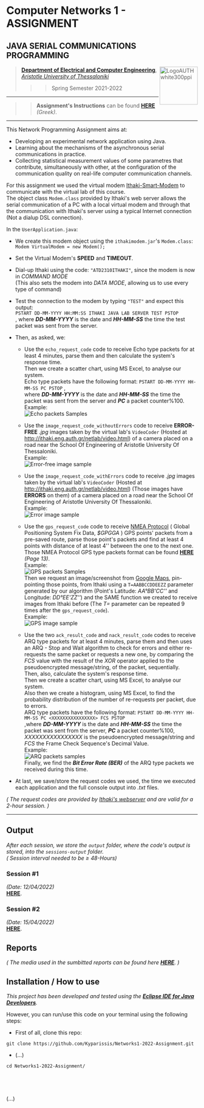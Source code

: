 # Computer Networks 1 - ASSIGNMENT

## JAVA SERIAL COMMUNICATIONS PROGRAMMING
   
> <img src="https://www.auth.gr/wp-content/uploads/LogoAUTHwhite300ppi.png" alt="LogoAUTHwhite300ppi" style="height:100px; width:100px;" align="right">  
> 
> [**Department of Electrical and Computer Engineering**](http://ee.auth.gr/),   
[*Aristotle University of Thessaloniki*](https://www.auth.gr/)   
>>>  Spring Semester 2021-2022  

---
>> **Assignment's Instructions** can be found [**HERE**](https://github.com/Kyparissis/Networks1-2022-Assignment/blob/main/Assignment-Instructions.pdf) *(Greek)*. 
---

This Network Programming Assignment aims at:
- Developing an experimental network application using Java.
- Learning about the mechanisms of the asynchronous serial communications in practice.
- Collecting statistical measurement values of some parametres that contribute, simultaneously with other, at the configuration of the communication quality on real-life computer communication channels.    


For this assignment we used the virtual modem [Ithaki-Smart-Modem](https://github.com/Kyparissis/Networks1-2022-Assignment/blob/main/lib/ithakimodem.jar) to communicate with the virtual lab of this course.    
The object class ```Modem.class```  provided by Ithaki's web server allows the serial communication of a PC with a local virtual modem and through that the communication with Ithaki's server using a typical Internet connection (Not a dialup DSL connection).   
      
       
In the `UserApplication.java`:
- We create this modem object using the `ithakimodem.jar`'s `Modem.class`:   
```Modem VirtualModem = new Modem();```     
- Set the Virtual Modem's **SPEED** and **TIMEOUT**.   
- Dial-up Ithaki using the code: `"ATD2310ITHAKI"`, since the modem is now in *COMMAND MODE*   
(This also sets the modem into *DATA MODE*, allowing us to use every type of command)   
- Test the connection to the modem by typing `"TEST"` and expect this output:   
`PSTART DD-MM-YYYY HH:MM:SS ITHAKI JAVA LAB SERVER TEST PSTOP`   
, where ***DD-MM-YYYY*** is the date and ***HH-MM-SS*** the time the test packet was sent from the server.  

- Then, as asked, we:
   - Use the ```echo_request_code``` code to receive Echo type packets for at least 4 minutes, parse them and then calculate the system's response time.   
Then we create a scatter chart, using MS Excel, to analyse our system.   
Echo type packets have the following format: `PSTART DD-MM-YYYY HH-MM-SS PC PSTOP` ,   
where ***DD-MM-YYYY*** is the date and ***HH-MM-SS*** the time the packet was sent from the server and ***PC*** a packet counter%100.   
Example:   
      <img src="https://github.com/Kyparissis/Networks1-2022-Assignment/blob/main/reports/media/other/echoExample2.jpg" alt="Echo packets Samples">

   - Use the ```image_request_code_withoutErrors``` code to receive **ERROR-FREE** *.jpg* images taken by the virtual lab's `VideoCoder` (Hosted at http://ithaki.eng.auth.gr/netlab/video.html) of a camera placed on a road near the School Of Engineering of Aristotle University Of Thessaloniki.  
Example:   
      <img src="https://github.com/Kyparissis/Networks1-2022-Assignment/blob/main/reports/media/other/errorFreeExample.jpg" alt="Error-free image sample">    
   - Use the ```image_request_code_withErrors``` code to receive *.jpg* images taken by the virtual lab's `VideoCoder` (Hosted at http://ithaki.eng.auth.gr/netlab/video.html) (Those images have **ERRORS** on them) of a camera placed on a road near the School Of Engineering of Aristotle University Of Thessaloniki.  
Example:   
      <img src="https://github.com/Kyparissis/Networks1-2022-Assignment/blob/main/reports/media/other/errorExample.jpg" alt="Error image sample"> 
   - Use the ```gps_request_code``` code to receive [NMEA Protocol](http://www.nmea.org/) ( Global Positioning System Fix Data, *$GPGGA* ) GPS points' packets from a pre-saved route, parse those point's packets and find at least 4 points with distance of at least 4'' between the one to the next one.
Those NMEA Protocol GPS type packets format can be found [**HERE**](http://ithaki.eng.auth.gr/netlab/sirf-nmea-reference-manual.pdf) *(Page 13)*.   
Example:   
      <img src="https://github.com/Kyparissis/Networks1-2022-Assignment/blob/main/reports/media/other/GPSExample.jpg" alt="GPS packets Samples">   
Then we request an image/screenshot from [Google Maps](https://www.google.com/maps), pin-pointing those points, from Ithaki using a `T=AABBCCDDEEZZ` parameter generated by our algorithm (Point's Latitude: *AA°BB'CC''* and Longitude: *DD°EE'ZZ''*) and the SAME function we created to receive images from Ithaki before (The *T=* parameter can be repeated 9 times after the ```gps_request_code```).  
Example:   
      <img src="https://github.com/Kyparissis/Networks1-2022-Assignment/blob/main/reports/media/other/GPSImageExample.jpg" alt="GPS image sample">   
   - Use the two ```ack_result_code``` and ```nack_result_code``` codes to receive ARQ type packets for at least 4 minutes, parse them and then uses an ARQ - Stop and Wait algorithm to check for errors and either re-requests the same packet or requests a new one, by comparing the *FCS* value with the result of the *XOR* operator applied to the pseudoencrypted message/string, of the packet, sequentially.   
Then, also, calculate the system's response time.   
Then we create a scatter chart, using MS Excel, to analyse our system.   
Also then we create a histogram, using MS Excel, to find the probability distribution of the number of re-requests per packet, due to errors.   
ARQ type packets have the following format: `PSTART DD-MM-YYYY HH-MM-SS PC <ΧΧΧΧΧΧΧΧΧΧΧΧΧΧΧΧ> FCS PSTOP`   
,where ***DD-MM-YYYY*** is the date and ***HH-MM-SS*** the time the packet was sent from the server, ***PC*** a packet counter%100, *ΧΧΧΧΧΧΧΧΧΧΧΧΧΧΧΧ* is the pseudoencrypted message/string and *FCS* the Frame Check Sequence's Decimal Value.   
Example:   
      <img src="https://github.com/Kyparissis/Networks1-2022-Assignment/blob/main/reports/media/other/ARQExample.jpg" alt="ARQ packets samples">   
Finally, we find the ***Bit Error Rate (BER)*** of the ARQ type packets we received during this time.   
   
- At last, we save/store the request codes we used, the time we executed each application and the full console output into *.txt* files.   
    
*( The request codes are provided by [Ithaki's webserver](http://ithaki.eng.auth.gr/netlab/index.html) and are valid for a 2-hour session. )*     

---
## Output
*After each session, we store the `output` folder, where the code's output is stored, into the `sessions-output` folder.*   
*( Session interval needed to be <body>&#8805;</body> 48-Hours)*     
### Session #1
*(Date: 12/04/2022)*   
[**HERE**](https://github.com/Kyparissis/Networks1-2022-Assignment/tree/main/sessions-output/session-1%4012-04-2022).
### Session #2
*(Date: 15/04/2022)*   
[**HERE**](https://github.com/Kyparissis/Networks1-2022-Assignment/tree/main/sessions-output/session-2%4015-04-2022).    


## Reports
*( The media used in the sumbitted reports can be found here [**HERE**](https://github.com/Kyparissis/Networks1-2022-Assignment/tree/main/reports/media). )*


## Installation / How to use   
*This project has been developed and tested using the [**Eclipse IDE for Java Developers**](https://www.eclipse.org/downloads/packages/release/kepler/sr1/eclipse-ide-java-developers).*   
   
However, you can run/use this code on your terminal using the following steps:   
- First of all, clone this repo:
```shell
git clone https://github.com/Kyparissis/Networks1-2022-Assignment.git
```  
- (...)
```shell
cd Networks1-2022-Assignment/





```  
(...)
